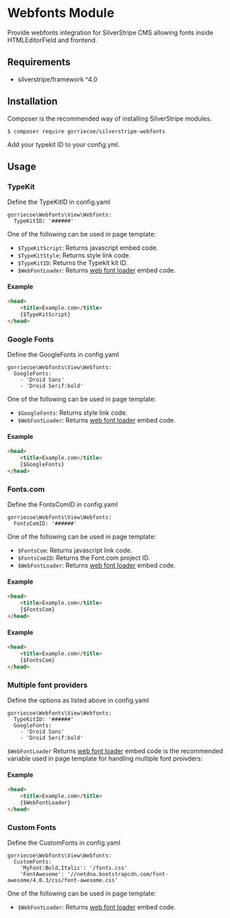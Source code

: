 # Webfonts Module

Provide webfonts integration for SilverStripe CMS allowing fonts inside HTMLEditorField and frontend.

## Requirements

- silverstripe/framework ^4.0

## Installation
Composer is the recommended way of installing SilverStripe modules.
```
$ composer require gorriecoe/silverstripe-webfonts
```

Add your typekit ID to your config.yml.

## Usage

### TypeKit
Define the TypeKitID in config.yaml
```
gorriecoe\Webfonts\View\Webfonts:
  TypeKitID: '######'
```

One of the following can be used in page template:
- `$TypeKitScript`: Returns javascript embed code.
- `$TypeKitStyle`: Returns style link code.
- `$TypeKitID`: Returns the Typekit kit ID.
- `$WebFontLoader`: Returns [web font loader](https://github.com/typekit/webfontloader) embed code.

#### Example
```html
<head>
    <title>Example.com</title>
    {$TypeKitScript}
</head>
```

### Google Fonts
Define the GoogleFonts in config.yaml
```
gorriecoe\Webfonts\View\Webfonts:
  GoogleFonts:
    - 'Droid Sans'
    - 'Droid Serif:bold'
```

One of the following can be used in page template:
- `$GoogleFonts`: Returns style link code.
- `$WebFontLoader`: Returns [web font loader](https://github.com/typekit/webfontloader) embed code.

#### Example
```html
<head>
    <title>Example.com</title>
    {$GoogleFonts}
</head>
```

### Fonts.com
Define the FontsComID in config.yaml
```
gorriecoe\Webfonts\View\Webfonts:
  FontsComID: '######'
```

One of the following can be used in page template:
- `$FontsCom`: Returns javascript link code.
- `$FontsComID`: Returns the Font.com project ID.
- `$WebFontLoader`: Returns [web font loader](https://github.com/typekit/webfontloader) embed code.

#### Example
```html
<head>
    <title>Example.com</title>
    {$FontsCom}
</head>
```

#### Example
```html
<head>
    <title>Example.com</title>
    {$FontsCom}
</head>
```

### Multiple font providers
Define the options as listed above in config.yaml
```
gorriecoe\Webfonts\View\Webfonts:
  TypeKitID: '######'
  GoogleFonts:
    - 'Droid Sans'
    - 'Droid Serif:bold'
```

`$WebFontLoader` Returns [web font loader](https://github.com/typekit/webfontloader) embed code is the recommended variable used in page template for handling multiple font proivders:

#### Example
```html
<head>
    <title>Example.com</title>
    {$WebFontLoader}
</head>
```

### Custom Fonts
Define the CustomFonts in config.yaml
```
gorriecoe\Webfonts\View\Webfonts:
  CustomFonts:
    'MyFont:Bold,Italic': '/fonts.css'
    'FontAwesome': '//netdna.bootstrapcdn.com/font-awesome/4.0.3/css/font-awesome.css'
```

One of the following can be used in page template:

- `$WebFontLoader`: Returns [web font loader](https://github.com/typekit/webfontloader) embed code.
